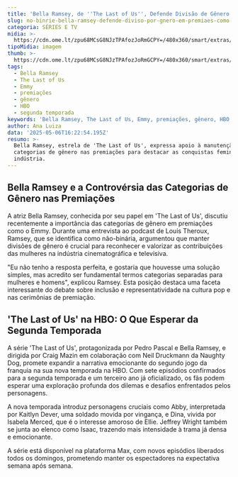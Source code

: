 ```yaml
---
title: 'Bella Ramsey, de ''The Last of Us'', Defende Divisão de Gênero em Premiações'
slug: no-binrie-bella-ramsey-defende-diviso-por-gnero-em-premiaes-como-o-emmy
categoria: SÉRIES E TV
midia: >-
  https://cdn.ome.lt/zpu68MCsG8NJzTPAfozJoRmGCPY=/480x360/smart/extras/conteudos/omelete_THUMB_-_2025-05-06T131304.926.png
tipoMidia: imagem
thumb: >-
  https://cdn.ome.lt/zpu68MCsG8NJzTPAfozJoRmGCPY=/480x360/smart/extras/conteudos/omelete_THUMB_-_2025-05-06T131304.926.png
tags:
  - Bella Ramsey
  - The Last of Us
  - Emmy
  - premiações
  - gênero
  - HBO
  - segunda temporada
keywords: 'Bella Ramsey, The Last of Us, Emmy, premiações, gênero, HBO, segunda temporada'
author: Ana Luiza
data: '2025-05-06T16:22:54.195Z'
resumo: >-
  Bella Ramsey, estrela de 'The Last of Us', expressa apoio à manutenção das
  categorias de gênero nas premiações para destacar as conquistas femininas na
  indústria.
---
```


## Bella Ramsey e a Controvérsia das Categorias de Gênero nas Premiações

A atriz Bella Ramsey, conhecida por seu papel em 'The Last of Us', discutiu recentemente a importância das categorias de gênero em premiações como o Emmy. Durante uma entrevista ao podcast de Louis Theroux, Ramsey, que se identifica como não-binária, argumentou que manter divisões de gênero é crucial para reconhecer e valorizar as contribuições das mulheres na indústria cinematográfica e televisiva.

"Eu não tenho a resposta perfeita, e gostaria que houvesse uma solução simples, mas acredito ser fundamental termos categorias separadas para mulheres e homens", explicou Ramsey. Esta posição destaca uma faceta interessante do debate sobre inclusão e representatividade na cultura pop e nas cerimônias de premiação.

## 'The Last of Us' na HBO: O Que Esperar da Segunda Temporada

A série 'The Last of Us', protagonizada por Pedro Pascal e Bella Ramsey, e dirigida por Craig Mazin em colaboração com Neil Druckmann da Naughty Dog, promete expandir a narrativa emocionante do segundo jogo da franquia na sua nova temporada na HBO. Com sete episódios confirmados para a segunda temporada e um terceiro ano já oficializado, os fãs podem esperar uma exploração profunda dos dilemas e desafios enfrentados pelos personagens.

A nova temporada introduz personagens cruciais como Abby, interpretada por Kaitlyn Dever, uma soldado movida por vingança, e Dina, vivida por Isabela Merced, que é o interesse amoroso de Ellie. Jeffrey Wright também se junta ao elenco como Isaac, trazendo mais intensidade à trama já densa e emocionante.

A série está disponível na plataforma Max, com novos episódios liberados todos os domingos, prometendo manter os espectadores na expectativa semana após semana.
